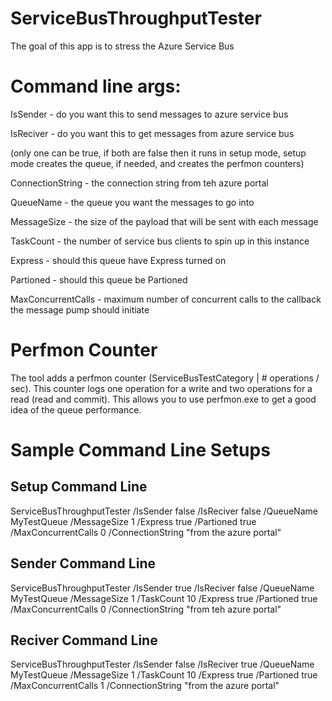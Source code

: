 ServiceBusThroughputTester
==========================
The goal of this app is to stress the Azure Service Bus


Command line args:
==================
IsSender - do you want this to send messages to azure service bus

IsReciver - do you want this to get messages from azure service bus

(only one can be true, if both are false then it runs in setup mode, setup mode creates the queue, if needed, and creates the perfmon counters)

ConnectionString - the connection string from teh azure portal

QueueName - the queue you want the messages to go into

MessageSize - the size of the payload that will be sent with each message

TaskCount - the number of service bus clients to spin up in this instance

Express - should this queue have Express turned on

Partioned - should this queue be Partioned

MaxConcurrentCalls -  maximum number of concurrent calls to the callback the message pump should initiate


Perfmon Counter
===============
The tool adds a perfmon counter (ServiceBusTestCategory | # operations / sec). This counter logs one operation for a write and two operations for a read (read and commit). This allows you to use perfmon.exe to get a good idea of the queue performance.


Sample Command Line Setups
==========================

Setup Command Line
------------------
ServiceBusThroughputTester /IsSender false /IsReciver false /QueueName MyTestQueue /MessageSize 1 /Express true /Partioned true /MaxConcurrentCalls 0 /ConnectionString "from the azure portal"

Sender Command Line
-------------------
ServiceBusThroughputTester /IsSender true /IsReciver false /QueueName MyTestQueue /MessageSize 1 /TaskCount 10 /Express true /Partioned true /MaxConcurrentCalls 0 /ConnectionString "from teh azure portal"


Reciver Command Line
--------------------
ServiceBusThroughputTester /IsSender false /IsReciver true /QueueName MyTestQueue /MessageSize 1 /TaskCount 10 /Express true /Partioned true /MaxConcurrentCalls 1 /ConnectionString "from the azure portal"

